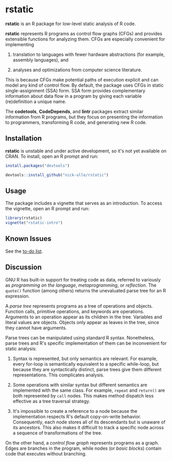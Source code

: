 
# rstatic

__rstatic__ is an R package for low-level static analysis of R code.

__rstatic__ represents R programs as control flow graphs (CFGs) and provides
extensible functions for analyzing them. CFGs are especially convenient for
implementing

1.  translation to languages with fewer hardware abstractions (for example,
    assembly languages), and

2.  analyses and optimizations from computer science literature.

This is because CFGs make potential paths of execution explicit and can model
any kind of control flow. By default, the package uses CFGs in static
single-assignment (SSA) form. SSA form provides complementary information about
data flow in a program by giving each variable (re)definition a unique name.

The __codetools__, __CodeDepends__, and __lintr__ packages extract similar
information from R programs, but they focus on presenting the information to
programmers, transforming R code, and generating new R code.


## Installation

__rstatic__ is unstable and under active development, so it's not yet available
on CRAN. To install, open an R prompt and run:

```r
install.packages("devtools")

devtools::install_github("nick-ulle/rstatic")
```


## Usage

The package includes a vignette that serves as an introduction. To access the
vignette, open an R prompt and run:

```r
library(rstatic)
vignette("rstatic-intro")
```


## Known Issues

See the [to-do list](TODO.md).


## Discussion

GNU R has built-in support for treating code as data, referred to variously as
_programming on the language_, _metaprogramming_, or _reflection_. The
`quote()` function (among others) returns the unevaluated parse tree for an R
expression.

A _parse tree_ represents programs as a tree of operations and objects.
Function calls, primitive operations, and keywords are operations. Arguments to
an operation appear as its children in the tree. Variables and literal values
are objects. Objects only appear as leaves in the tree, since they cannot have
arguments.

Parse trees can be manipulated using standard R syntax. Nonetheless, parse
trees and R's specific implementation of them can be inconvenient for static
analysis:

1.  Syntax is represented, but only semantics are relevant. For example, every
    for-loop is semantically equivalent to a specific while-loop, but because
    they are syntactically distinct, parse trees give them different
    representations. This complicates analysis.

2.  Some operations with similar syntax but different semantics are implemented
    with the same class. For example, `repeat` and `return()` are both
    represented by `call` nodes. This makes method dispatch less effective as a
    tree traversal strategy.

3.  It's impossible to create a reference to a node because the implementation
    respects R's default copy-on-write behavior. Consequently, each node stores
    all of its descendants but is unaware of its ancestors. This also makes it
    difficult to track a specific node across a sequence of transformations of
    the tree.

On the other hand, a _control flow graph_ represents programs as a graph. Edges
are branches in the program, while nodes (or _basic blocks_) contain code that
executes without branching.
